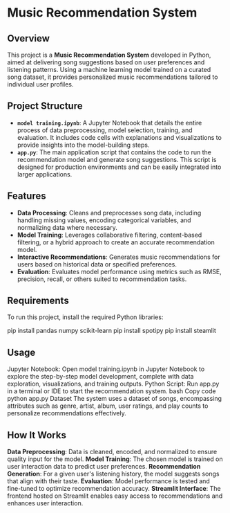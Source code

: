 # Music Recommendation System

## Overview
This project is a **Music Recommendation System** developed in Python, aimed at delivering song suggestions based on user preferences and listening patterns. Using a machine learning model trained on a curated song dataset, it provides personalized music recommendations tailored to individual user profiles.

## Project Structure
- **`model training.ipynb`**: A Jupyter Notebook that details the entire process of data preprocessing, model selection, training, and evaluation. It includes code cells with explanations and visualizations to provide insights into the model-building steps.
- **`app.py`**: The main application script that contains the code to run the recommendation model and generate song suggestions. This script is designed for production environments and can be easily integrated into larger applications.

## Features
- **Data Processing**: Cleans and preprocesses song data, including handling missing values, encoding categorical variables, and normalizing data where necessary.
- **Model Training**: Leverages collaborative filtering, content-based filtering, or a hybrid approach to create an accurate recommendation model.
- **Interactive Recommendations**: Generates music recommendations for users based on historical data or specified preferences.
- **Evaluation**: Evaluates model performance using metrics such as RMSE, precision, recall, or others suited to recommendation tasks.

## Requirements
To run this project, install the required Python libraries:

pip install pandas numpy scikit-learn
pip install spotipy
pip install steamlit

## Usage
Jupyter Notebook: Open model training.ipynb in Jupyter Notebook to explore the step-by-step model development, complete with data exploration, visualizations, and training outputs.
Python Script: Run app.py in a terminal or IDE to start the recommendation system.
bash
Copy code
python app.py
Dataset
The system uses a dataset of songs, encompassing attributes such as genre, artist, album, user ratings, and play counts to personalize recommendations effectively.

## How It Works
**Data Preprocessing**: Data is cleaned, encoded, and normalized to ensure quality input for the model.
**Model Training**: The chosen model is trained on user interaction data to predict user preferences.
**Recommendation Generation**: For a given user's listening history, the model suggests songs that align with their taste.
**Evaluation**: Model performance is tested and fine-tuned to optimize recommendation accuracy.
**Streamlit Interface**: The frontend hosted on Streamlit enables easy access to recommendations and enhances user interaction.
